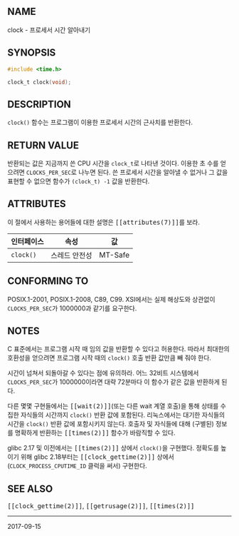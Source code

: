 ## NAME

clock - 프로세서 시간 알아내기

## SYNOPSIS

```c
#include <time.h>

clock_t clock(void);
```

## DESCRIPTION

`clock()` 함수는 프로그램이 이용한 프로세서 시간의 근사치를 반환한다.

## RETURN VALUE

반환되는 값은 지금까지 쓴 CPU 시간을 `clock_t`로 나타낸 것이다. 이용한 초 수를 얻으려면 `CLOCKS_PER_SEC`로 나누면 된다. 쓴 프로세서 시간을 알아낼 수 없거나 그 값을 표현할 수 없으면 함수가 `(clock_t) -1` 값을 반환한다.

## ATTRIBUTES

이 절에서 사용하는 용어들에 대한 설명은 <tt>[[attributes(7)]]</tt>를 보라.

| 인터페이스 | 속성 | 값 |
| --- | --- | --- |
| `clock()` | 스레드 안전성 | MT-Safe |

## CONFORMING TO

POSIX.1-2001, POSIX.1-2008, C89, C99. XSI에서는 실제 해상도와 상관없이 `CLOCKS_PER_SEC`가 1000000과 같기를 요구한다.

## NOTES

C 표준에서는 프로그램 시작 때 임의 값을 반환할 수 있다고 허용한다. 따라서 최대한의 호환성을 얻으려면 프로그램 시작 때의 `clock()` 호출 반환 값만큼 빼 줘야 한다.

시간이 넘쳐서 되돌아갈 수 있다는 점에 유의하라. 어느 32비트 시스템에서 `CLOCKS_PER_SEC`가 1000000이라면 대략 72분마다 이 함수가 같은 값을 반환하게 된다.

다른 몇몇 구현들에서는 <tt>[[wait(2)]]</tt>(또는 다른 wait 계열 호출)을 통해 상태를 수집한 자식들의 시간까지 `clock()` 반환 값에 포함된다. 리눅스에서는 대기한 자식들의 시간을 `clock()` 반환 값에 포함시키지 않는다. 호출자 및 자식들에 대해 (구별된) 정보를 명확하게 반환하는 <tt>[[times(2)]]</tt> 함수가 바람직할 수 있다.

glibc 2.17 및 이전에서는 <tt>[[times(2)]]</tt> 상에서 `clock()`을 구현했다. 정확도를 높이기 위해 glibc 2.18부터는 <tt>[[clock_gettime(2)]]</tt> 상에서 (`CLOCK_PROCESS_CPUTIME_ID` 클럭을 써서) 구현한다.

## SEE ALSO

<tt>[[clock_gettime(2)]]</tt>, <tt>[[getrusage(2)]]</tt>, <tt>[[times(2)]]</tt>

----

2017-09-15
